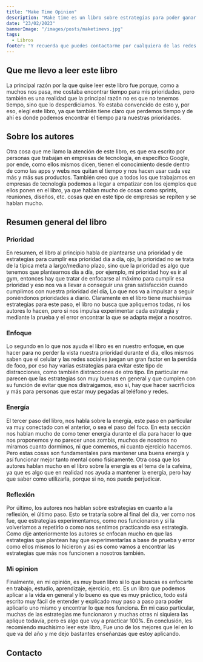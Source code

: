 ```yaml
---
title: "Make Time Opinion"
description: "Make time es un libro sobre estrategias para poder ganar tiempo en lo que quieres hacer, en este post voy a dar mi opinión acerca de el luego de haberlo terminado"
date: "23/02/2023"
bannerImage: "/images/posts/maketimevs.jpg"
tags:
  - Libros
footer: "Y recuerda que puedes contactarme por cualquiera de las redes sociales publicadas aquí debajo o por mi mail, espero que hayas disfrutado de este post! ¡A seguir aprendiendo!"
---
```


## Que me llevo a leer este libro

La principal razón por la que quise leer este libro fue porque, como a muchos nos pasa, me costaba encontrar tiempo para mis prioridades, pero también es una realidad que la principal razón no es que no tenemos tiempo, sino que lo desperdiciamos. Yo estaba convencido de esto y, por eso, elegí este libro, ya que también tiene claro que perdemos tiempo y de ahí es donde podemos encontrar el tiempo para nuestras prioridades.

## Sobre los autores

Otra cosa que me llamo la atención de este libro, es que era escrito por personas que trabajan en empresas de tecnología, en específico Google, por ende, como ellos mismos dicen, tienen el conocimiento desde dentro de como las apps y webs nos quitan el tiempo y nos hacen usar cada vez más y más sus productos. También creo que a todos los que trabajamos en empresas de tecnología podemos a llegar a empatizar con los ejemplos que ellos ponen en el libro, ya que hablan mucho de cosas como sprints, reuniones, diseños, etc. cosas que en este tipo de empresas se repiten y se hablan mucho.

## Resumen general del libro

### Prioridad

En resumen, el libro al principio habla de plantearse una prioridad y de estrategias para cumplir esa prioridad día a día, ojo, la prioridad no se trata de la típica meta a largo/mediano plazo, sino que la prioridad es algo que tenemos que plantearnos día a día, por ejemplo, mi prioridad hoy es ir al gym, entonces hay que tratar de enfocarse al máximo para cumplir esa prioridad y eso nos va a llevar a conseguir una gran satisfacción cuando cumplimos con nuestra prioridad del día, Lo que nos va a impulsar a seguir poniéndonos prioridades a diario. Claramente en el libro tiene muchísimas estrategias para este paso, el libro no busca que apliquemos todas, ni los autores lo hacen, pero si nos impulsa experimentar cada estrategia y mediante la prueba y el error encontrar la que se adapta mejor a nosotros.

### Enfoque

Lo segundo en lo que nos ayuda el libro es en nuestro enfoque, en que hacer para no perder la vista nuestra prioridad durante el día, ellos mismos saben que el celular y las redes sociales juegan un gran factor en la perdida de foco, por eso hay varias estrategias para evitar este tipo de distracciones, como también distracciones de otro tipo. En particular me parecen que las estrategias son muy buenas en general y que cumplen con su función de evitar que nos distraigamos, eso sí, hay que hacer sacrificios y más para personas que estar muy pegadas al teléfono y redes.

### Energía

El tercer paso del libro, nos habla sobre la energía, este paso en particular va muy conectado con el anterior, o sea el paso del foco. En esta sección nos hablan mucho de como tener energía durante el día para hacer lo que nos proponemos y no parecer unos zombis, muchos de nosotros no miramos cuanto dormimos, ni que comemos, ni cuanto ejercicio hacemos. Pero estas cosas son fundamentales para mantener una buena energía y así funcionar mejor tanto mental como físicamente. Otra cosa que los autores hablan mucho en el libro sobre la energía es el tema de la cafeina, ya que es algo que en realidad nos ayuda a mantener la energía, pero hay que saber como utilizarla, porque si no, nos puede perjudicar.

### Reflexión

Por último, los autores nos hablan sobre estrategias en cuanto a la reflexión, el último paso. Esto se trataría sobre al final del día, ver como nos fue, que estrategias experimentamos, como nos funcionaron y si la volveríamos a repetirlo o como nos sentimos practicando esa estrategia. Como dije anteriormente los autores se enfocan mucho en que las estrategias que plantean hay que experimentarlas a base de prueba y error como ellos mismos lo hicieron y así es como vamos a encontrar las estrategias que más nos funcionen a nosotros también.

### Mi opinion

Finalmente, en mi opinión, es muy buen libro si lo que buscas es enfocarte en trabajo, estudio, aprendizaje, ejercicio, etc. Es un libro que podemos aplicar a la vida en general y lo bueno es que es muy práctico, todo está escrito muy fácil de entender y explicado muy paso a paso para poder aplicarlo uno mismo y encontrar lo que nos funciona. En mi caso particular, muchas de las estrategias me funcionaron y muchas otras ni siquiera las aplique todavía, pero es algo que voy a practicar 100%. En conclusión, les recomiendo muchísimo leer este libro, Fue uno de los mejores que leí en lo que va del año y me dejo bastantes enseñanzas que estoy aplicando.

## Contacto
